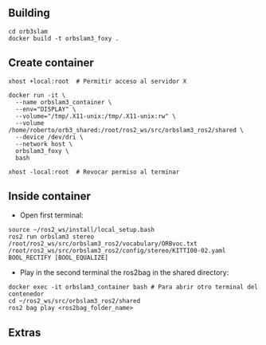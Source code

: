 ## Building
```
cd orb3slam
docker build -t orbslam3_foxy .
```

## Create container

```
xhost +local:root  # Permitir acceso al servidor X

docker run -it \
  --name orbslam3_container \
  --env="DISPLAY" \
  --volume="/tmp/.X11-unix:/tmp/.X11-unix:rw" \
  --volume /home/roberto/orb3_shared:/root/ros2_ws/src/orbslam3_ros2/shared \
  --device /dev/dri \
  --network host \
  orbslam3_foxy \
  bash

xhost -local:root  # Revocar permiso al terminar
```

## Inside container

- Open first terminal:
```
source ~/ros2_ws/install/local_setup.bash 
ros2 run orbslam3 stereo /root/ros2_ws/src/orbslam3_ros2/vocabulary/ORBvoc.txt /root/ros2_ws/src/orbslam3_ros2/config/stereo/KITTI00-02.yaml BOOL_RECTIFY [BOOL_EQUALIZE]
```
- Play in the second terminal the ros2bag in the shared directory:
```
docker exec -it orbslam3_container bash # Para abrir otro terminal del contenedor
cd ~/ros2_ws/src/orbslam3_ros2/shared
ros2 bag play <ros2bag_folder_name>
```

## Extras

